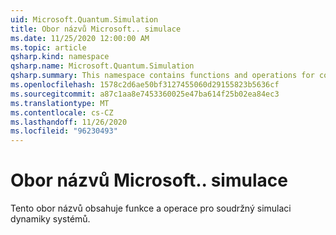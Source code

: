 ```yaml
---
uid: Microsoft.Quantum.Simulation
title: Obor názvů Microsoft.. simulace
ms.date: 11/25/2020 12:00:00 AM
ms.topic: article
qsharp.kind: namespace
qsharp.name: Microsoft.Quantum.Simulation
qsharp.summary: This namespace contains functions and operations for coherently simulating the dynamics of quantum systems.
ms.openlocfilehash: 1578c2d6ae50bf3127455060d29155823b5636cf
ms.sourcegitcommit: a87c1aa8e7453360025e47ba614f25b02ea84ec3
ms.translationtype: MT
ms.contentlocale: cs-CZ
ms.lasthandoff: 11/26/2020
ms.locfileid: "96230493"
---
```

# <a name="microsoftquantumsimulation-namespace"></a>Obor názvů Microsoft.. simulace

Tento obor názvů obsahuje funkce a operace pro soudržný simulaci dynamiky systémů.

